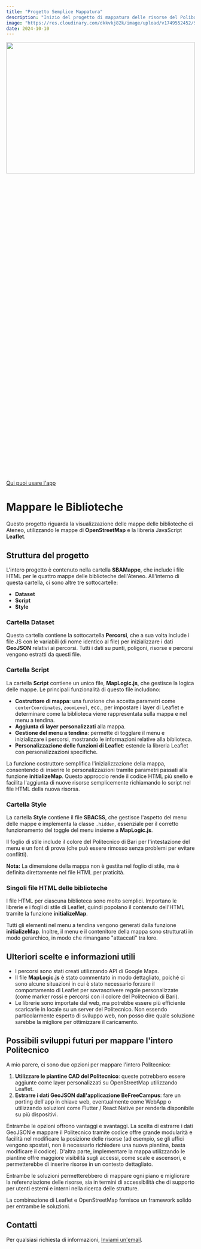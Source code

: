 ```yaml
---
title: "Progetto Semplice Mappatura"
description: "Inizio del progetto di mappatura delle risorse del Poliba con Leaflet"
image: "https://res.cloudinary.com/dkkvkj82k/image/upload/v1749552452/Screenshot_2025-06-10_alle_12.46.47_hqonwp.png"
date: 2024-10-10
---
```

<img src="https://res.cloudinary.com/dkkvkj82k/image/upload/v1749552452/Screenshot_2025-06-10_alle_12.46.47_hqonwp.png" style="width: 100%; height: 30%" >
<a href="https://mappegeneral.netlify.app"> Qui puoi usare l'app </a>

# Mappare le Biblioteche

Questo progetto riguarda la visualizzazione delle mappe delle biblioteche di Ateneo, utilizzando le mappe di **OpenStreetMap** e la libreria JavaScript **Leaflet**.

## Struttura del progetto

L'intero progetto è contenuto nella cartella **SBAMappe**, che include i file HTML per le quattro mappe delle biblioteche dell'Ateneo. All'interno di questa cartella, ci sono altre tre sottocartelle:

- **Dataset**
- **Script**
- **Style**

### Cartella **Dataset**

Questa cartella contiene la sottocartella **Percorsi**, che a sua volta include i file JS con le variabili (di nome identico al file) per inizializzare i dati **GeoJSON** relativi ai percorsi. Tutti i dati su punti, poligoni, risorse e percorsi vengono estratti da questi file.

### Cartella **Script**

La cartella **Script** contiene un unico file, **MapLogic.js**, che gestisce la logica delle mappe. Le principali funzionalità di questo file includono:

- **Costruttore di mappa**: una funzione che accetta parametri come `centerCoordinates`, `zoomLevel`, ecc., per impostare i layer di Leaflet e determinare come la biblioteca viene rappresentata sulla mappa e nel menu a tendina.
- **Aggiunta di layer personalizzati** alla mappa.
- **Gestione del menu a tendina**: permette di togglare il menu e inizializzare i percorsi, mostrando le informazioni relative alla biblioteca.
- **Personalizzazione delle funzioni di Leaflet**: estende la libreria Leaflet con personalizzazioni specifiche.

La funzione costruttore semplifica l'inizializzazione della mappa, consentendo di inserire le personalizzazioni tramite parametri passati alla funzione **initializeMap**. Questo approccio rende il codice HTML più snello e facilita l'aggiunta di nuove risorse semplicemente richiamando lo script nel file HTML della nuova risorsa.

### Cartella **Style**

La cartella **Style** contiene il file **SBACSS**, che gestisce l'aspetto del menu delle mappe e implementa la classe `.hidden`, essenziale per il corretto funzionamento del toggle del menu insieme a **MapLogic.js**.

Il foglio di stile include il colore del Politecnico di Bari per l'intestazione del menu e un font di prova (che può essere rimosso senza problemi per evitare conflitti).

**Nota:** La dimensione della mappa non è gestita nel foglio di stile, ma è definita direttamente nel file HTML per praticità.

### Singoli file HTML delle biblioteche

I file HTML per ciascuna biblioteca sono molto semplici. Importano le librerie e i fogli di stile di Leaflet, quindi popolano il contenuto dell'HTML tramite la funzione **initializeMap**.

Tutti gli elementi nel menu a tendina vengono generati dalla funzione **initializeMap**. Inoltre, il menu e il contenitore della mappa sono strutturati in modo gerarchico, in modo che rimangano "attaccati" tra loro.

## Ulteriori scelte e informazioni utili

- I percorsi sono stati creati utilizzando API di Google Maps. 
- Il file **MapLogic.js** è stato commentato in modo dettagliato, poiché ci sono alcune situazioni in cui è stato necessario forzare il comportamento di Leaflet per sovrascrivere regole personalizzate (come marker rossi e percorsi con il colore del Politecnico di Bari).
- Le librerie sono importate dal web, ma potrebbe essere più efficiente scaricarle in locale su un server del Politecnico. Non essendo particolarmente esperto di sviluppo web, non posso dire quale soluzione sarebbe la migliore per ottimizzare il caricamento.

## Possibili sviluppi futuri per mappare l'intero Politecnico

A mio parere, ci sono due opzioni per mappare l'intero Politecnico:

1. **Utilizzare le piantine CAD del Politecnico**: queste potrebbero essere aggiunte come layer personalizzati su OpenStreetMap utilizzando Leaflet.
2. **Estrarre i dati GeoJSON dall'applicazione BeFreeCampus**: fare un porting dell'app in chiave web, eventualmente come WebApp o utilizzando soluzioni come Flutter / React Native  per renderla disponibile su più dispositivi.

Entrambe le opzioni offrono vantaggi e svantaggi. La scelta di estrarre i dati GeoJSON e mappare il Politecnico tramite codice offre grande modularità e facilità nel modificare la posizione delle risorse (ad esempio, se gli uffici vengono spostati, non è necessario richiedere una nuova piantina, basta modificare il codice). D'altra parte, implementare la mappa utilizzando le piantine offre maggiore visibilità sugli accessi, come scale e ascensori, e permetterebbe di inserire risorse in un contesto dettagliato.

Entrambe le soluzioni permetterebbero di mappare ogni piano e migliorare la referenziazione delle risorse, sia in termini di accessibilità che di supporto per utenti esterni e interni nella ricerca delle strutture.

La combinazione di Leaflet e OpenStreetMap fornisce un framework solido per entrambe le soluzioni.

## Contatti

Per qualsiasi richiesta di informazioni, [Inviami un'email](mailto:adolfocolavito@hotmail.it).
